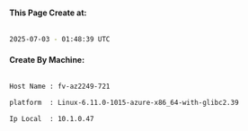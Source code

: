
   
#### This Page Create at:

```bash

2025-07-03 - 01:48:39 UTC

```

#### Create By Machine:

```bash

Host Name : fv-az2249-721

platform  : Linux-6.11.0-1015-azure-x86_64-with-glibc2.39

Ip Local  : 10.1.0.47

```

